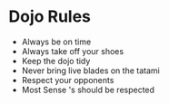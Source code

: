 Dojo Rules
==========
* Always be on time
* Always take off your shoes
* Keep the dojo tidy
* Never bring live blades on the tatami
* Respect your opponents
* Most Sense
's should be respected
